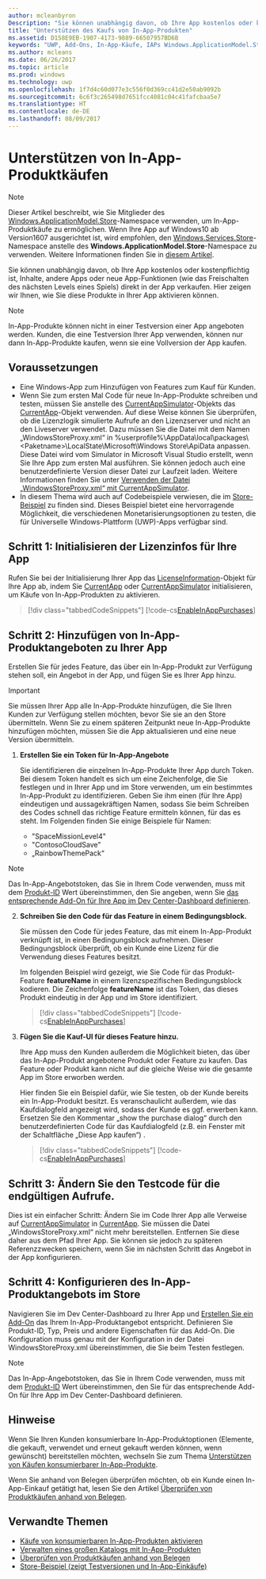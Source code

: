 ```yaml
---
author: mcleanbyron
Description: "Sie können unabhängig davon, ob Ihre App kostenlos oder kostenpflichtig ist, Inhalte, andere Apps oder neue App-Funktionen (wie das Freischalten des nächsten Levels eines Spiels) direkt in der App verkaufen. Hier zeigen wir Ihnen, wie Sie diese Produkte in Ihrer App aktivieren können."
title: "Unterstützen des Kaufs von In-App-Produkten"
ms.assetid: D158E9EB-1907-4173-9889-66507957BD6B
keywords: "UWP, Add-Ons, In-App-Käufe, IAPs Windows.ApplicationModel.Store"
ms.author: mcleans
ms.date: 06/26/2017
ms.topic: article
ms.prod: windows
ms.technology: uwp
ms.openlocfilehash: 1f7d4c60d077e3c556f0d369cc41d2e50ab9092b
ms.sourcegitcommit: 6c6f3c265498d7651fcc4081c04c41fafcbaa5e7
ms.translationtype: HT
ms.contentlocale: de-DE
ms.lasthandoff: 08/09/2017
---
```

# <a name="enable-in-app-product-purchases"></a>Unterstützen von In-App-Produktkäufen

> [!NOTE]
> Dieser Artikel beschreibt, wie Sie Mitglieder des [Windows.ApplicationModel.Store](https://msdn.microsoft.com/library/windows/apps/windows.applicationmodel.store.aspx)-Namespace verwenden, um In-App-Produktkäufe zu ermöglichen. Wenn Ihre App auf Windows10 ab Version1607 ausgerichtet ist, wird empfohlen, den [Windows.Services.Store](https://msdn.microsoft.com/library/windows/apps/windows.services.store.aspx)-Namespace anstelle des **Windows.ApplicationModel.Store**-Namespace zu verwenden. Weitere Informationen finden Sie in [diesem Artikel](enable-in-app-purchases-of-apps-and-add-ons.md).

Sie können unabhängig davon, ob Ihre App kostenlos oder kostenpflichtig ist, Inhalte, andere Apps oder neue App-Funktionen (wie das Freischalten des nächsten Levels eines Spiels) direkt in der App verkaufen. Hier zeigen wir Ihnen, wie Sie diese Produkte in Ihrer App aktivieren können.

> [!NOTE]
> In-App-Produkte können nicht in einer Testversion einer App angeboten werden. Kunden, die eine Testversion Ihrer App verwenden, können nur dann In-App-Produkte kaufen, wenn sie eine Vollversion der App kaufen.

## <a name="prerequisites"></a>Voraussetzungen

-   Eine Windows-App zum Hinzufügen von Features zum Kauf für Kunden.
-   Wenn Sie zum ersten Mal Code für neue In-App-Produkte schreiben und testen, müssen Sie anstelle des [CurrentAppSimulator](https://msdn.microsoft.com/library/windows/apps/hh779766)-Objekts das [CurrentApp](https://msdn.microsoft.com/library/windows/apps/hh779765)-Objekt verwenden. Auf diese Weise können Sie überprüfen, ob die Lizenzlogik simulierte Aufrufe an den Lizenzserver und nicht an den Liveserver verwendet. Dazu müssen Sie die Datei mit dem Namen „WindowsStoreProxy.xml“ in %userprofile%\\AppData\\local\\packages\\&lt;Paketname&gt;\\LocalState\\Microsoft\\Windows Store\\ApiData anpassen. Diese Datei wird vom Simulator in Microsoft Visual Studio erstellt, wenn Sie Ihre App zum ersten Mal ausführen. Sie können jedoch auch eine benutzerdefinierte Version dieser Datei zur Laufzeit laden. Weitere Informationen finden Sie unter [Verwenden der Datei „WindowsStoreProxy.xml“ mit CurrentAppSimulator](in-app-purchases-and-trials-using-the-windows-applicationmodel-store-namespace.md#proxy).
-   In diesem Thema wird auch auf Codebeispiele verwiesen, die im [Store-Beispiel](https://github.com/Microsoft/Windows-universal-samples/tree/win10-1507/Samples/Store) zu finden sind. Dieses Beispiel bietet eine hervorragende Möglichkeit, die verschiedenen Monetarisierungsoptionen zu testen, die für Universelle Windows-Plattform (UWP)-Apps verfügbar sind.

## <a name="step-1-initialize-the-license-info-for-your-app"></a>Schritt 1: Initialisieren der Lizenzinfos für Ihre App

Rufen Sie bei der Initialisierung Ihrer App das [LicenseInformation](https://msdn.microsoft.com/library/windows/apps/br225157)-Objekt für Ihre App ab, indem Sie [CurrentApp](https://msdn.microsoft.com/library/windows/apps/hh779765) oder [CurrentAppSimulator](https://msdn.microsoft.com/library/windows/apps/hh779766) initialisieren, um Käufe von In-App-Produkten zu aktivieren.

> [!div class="tabbedCodeSnippets"]
[!code-cs[EnableInAppPurchases](./code/InAppPurchasesAndLicenses/cs/EnableInAppPurchases.cs#InitializeLicenseTest)]

## <a name="step-2-add-the-in-app-offers-to-your-app"></a>Schritt 2: Hinzufügen von In-App-Produktangeboten zu Ihrer App

Erstellen Sie für jedes Feature, das über ein In-App-Produkt zur Verfügung stehen soll, ein Angebot in der App, und fügen Sie es Ihrer App hinzu.

> [!IMPORTANT]
> Sie müssen Ihrer App alle In-App-Produkte hinzufügen, die Sie Ihren Kunden zur Verfügung stellen möchten, bevor Sie sie an den Store übermitteln. Wenn Sie zu einem späteren Zeitpunkt neue In-App-Produkte hinzufügen möchten, müssen Sie die App aktualisieren und eine neue Version übermitteln.

1.  **Erstellen Sie ein Token für In-App-Angebote**

    Sie identifizieren die einzelnen In-App-Produkte Ihrer App durch Token. Bei diesem Token handelt es sich um eine Zeichenfolge, die Sie festlegen und in Ihrer App und im Store verwenden, um ein bestimmtes In-App-Produkt zu identifizieren. Geben Sie ihm einen (für Ihre App) eindeutigen und aussagekräftigen Namen, sodass Sie beim Schreiben des Codes schnell das richtige Feature ermitteln können, für das es steht. Im Folgenden finden Sie einige Beispiele für Namen:

    * "SpaceMissionLevel4"
    * "ContosoCloudSave"
    * „RainbowThemePack“

  > [!NOTE]
  > Das In-App-Angebotstoken, das Sie in Ihrem Code verwenden, muss mit dem [Produkt-ID](../publish/set-your-add-on-product-id.md#product-id) Wert übereinstimmen, den Sie angeben, wenn Sie [das entsprechende Add-On für Ihre App im Dev Center-Dashboard definieren](../publish/add-on-submissions.md).

2.  **Schreiben Sie den Code für das Feature in einem Bedingungsblock.**

    Sie müssen den Code für jedes Feature, das mit einem In-App-Produkt verknüpft ist, in einen Bedingungsblock aufnehmen. Dieser Bedingungsblock überprüft, ob ein Kunde eine Lizenz für die Verwendung dieses Features besitzt.

    Im folgenden Beispiel wird gezeigt, wie Sie Code für das Produkt-Feature **featureName** in einem lizenzspezifischen Bedingungsblock kodieren. Die Zeichenfolge **featureName** ist das Token, das dieses Produkt eindeutig in der App und im Store identifiziert.

    > [!div class="tabbedCodeSnippets"]
    [!code-cs[EnableInAppPurchases](./code/InAppPurchasesAndLicenses/cs/EnableInAppPurchases.cs#CodeFeature)]

3.  **Fügen Sie die Kauf-UI für dieses Feature hinzu.**

    Ihre App muss den Kunden außerdem die Möglichkeit bieten, das über das In-App-Produkt angebotene Produkt oder Feature zu kaufen. Das Feature oder Produkt kann nicht auf die gleiche Weise wie die gesamte App im Store erworben werden.

    Hier finden Sie ein Beispiel dafür, wie Sie testen, ob der Kunde bereits ein In-App-Produkt besitzt. Es veranschaulicht außerdem, wie das Kaufdialogfeld angezeigt wird, sodass der Kunde es ggf. erwerben kann. Ersetzen Sie den Kommentar „show the purchase dialog“ durch den benutzerdefinierten Code für das Kaufdialogfeld (z.B. ein Fenster mit der Schaltfläche „Diese App kaufen“) .

    > [!div class="tabbedCodeSnippets"]
    [!code-cs[EnableInAppPurchases](./code/InAppPurchasesAndLicenses/cs/EnableInAppPurchases.cs#BuyFeature)]

## <a name="step-3-change-the-test-code-to-the-final-calls"></a>Schritt 3: Ändern Sie den Testcode für die endgültigen Aufrufe.

Dies ist ein einfacher Schritt: Ändern Sie im Code Ihrer App alle Verweise auf [CurrentAppSimulator](https://msdn.microsoft.com/library/windows/apps/hh779766) in [CurrentApp](https://msdn.microsoft.com/library/windows/apps/hh779765). Sie müssen die Datei „WindowsStoreProxy.xml“ nicht mehr bereitstellen. Entfernen Sie diese daher aus dem Pfad Ihrer App. Sie können sie jedoch zu späteren Referenzzwecken speichern, wenn Sie im nächsten Schritt das Angebot in der App konfigurieren.

## <a name="step-4-configure-the-in-app-product-offer-in-the-store"></a>Schritt 4: Konfigurieren des In-App-Produktangebots im Store

Navigieren Sie im Dev Center-Dashboard zu Ihrer App und [Erstellen Sie ein Add-On](../publish/add-on-submissions.md) das Ihrem In-App-Produktangebot entspricht. Definieren Sie Produkt-ID, Typ, Preis und andere Eigenschaften für das Add-On. Die Konfiguration muss genau mit der Konfiguration in der Datei WindowsStoreProxy.xml übereinstimmen, die Sie beim Testen festlegen.

  > [!NOTE]
  > Das In-App-Angebotstoken, das Sie in Ihrem Code verwenden, muss mit dem [Produkt-ID](../publish/set-your-add-on-product-id.md#product-id) Wert übereinstimmen, den Sie für das entsprechende Add-On für Ihre App im Dev Center-Dashboard definieren.

## <a name="remarks"></a>Hinweise

Wenn Sie Ihren Kunden konsumierbare In-App-Produktoptionen (Elemente, die gekauft, verwendet und erneut gekauft werden können, wenn gewünscht) bereitstellen möchten, wechseln Sie zum Thema [Unterstützen von Käufen konsumierbarer In-App-Produkte](enable-consumable-in-app-product-purchases.md).

Wenn Sie anhand von Belegen überprüfen möchten, ob ein Kunde einen In-App-Einkauf getätigt hat, lesen Sie den Artikel [Überprüfen von Produktkäufen anhand von Belegen](use-receipts-to-verify-product-purchases.md).

## <a name="related-topics"></a>Verwandte Themen


* [Käufe von konsumierbaren In-App-Produkten aktivieren](enable-consumable-in-app-product-purchases.md)
* [Verwalten eines großen Katalogs mit In-App-Produkten](manage-a-large-catalog-of-in-app-products.md)
* [Überprüfen von Produktkäufen anhand von Belegen](use-receipts-to-verify-product-purchases.md)
* [Store-Beispiel (zeigt Testversionen und In-App-Einkäufe)](https://github.com/Microsoft/Windows-universal-samples/tree/win10-1507/Samples/Store)
